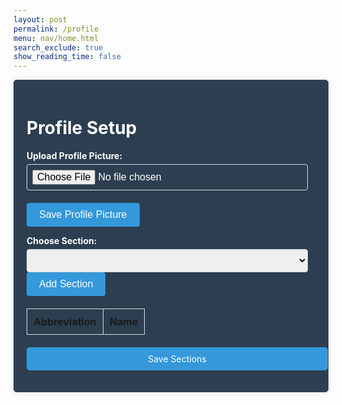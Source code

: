 ```yaml
---
layout: post 
permalink: /profile
menu: nav/home.html
search_exclude: true
show_reading_time: false
---
```


<style>

   .profile-container {
       display: flex;
       justify-content: center;
       align-items: center;
   }

 .profile-card {
       width: 100%;
       max-width: 600px;
       background-color: #2c3e50; /* Dark blue background */
       border: 1px solid #34495e; /* Darker border */
       border-radius: 5px;
       box-shadow: 0 0 10px rgba(0, 0, 0, 0.1);
       padding: 20px;
       color: #ffffff; /* White text */
   }


   .profile-card label {
       display: block;
       font-weight: bold;
       margin-bottom: 5px;
   }


   .profile-card input[type="text"],
   .profile-card input[type="file"],
   .profile-card select {
       width: calc(100% - 12px);
       padding: 8px;
       border: 1px solid #ddd;
       border-radius: 4px;
       font-size: 16px;
   }


   .profile-card button {
       background-color: #3498db; /* Blue button */
       color: #ffffff;
       border: none;
       border-radius: 4px;
       padding: 10px 20px;
       cursor: pointer;
       font-size: 16px;
   }


   .profile-card button:hover {
       background-color: #2980b9; /* Darker blue on hover */
   }


   .profile-table {
       width: 100%;
       margin-top: 20px;
       border-collapse: collapse;
   }


   .profile-table th,
   .profile-table td {
       border: 1px solid #ddd;
       padding: 10px;
       text-align: left;
   }


   .details-button {
       display: block;
       width: 100%;
       padding: 10px;
       margin-top: 20px;
       background-color: #3498db; /* Blue button */
       color: white;
       border: none;
       border-radius: 5px;
       cursor: pointer;
       text-align: center;
       text-decoration: none;
   }


   .details-button:hover {
       background-color: #2980b9; /* Darker blue on hover */
   }


   .profile-image-box {
       text-align: center;
       margin-top: 20px;
   }


   .profile-image-box img {
       max-width: 100%;
       height: auto;
       border-radius: 50%;
       border: 2px solid #34495e;
   }
   /* CSS styles remain unchanged */
</style>

<div class="profile-container">
   <!-- Profile Setup -->
   <div class="profile-card">
       <h1>Profile Setup</h1>
       <form>
           <label for="profilePicture">Upload Profile Picture:</label>
           <input type="file" id="profilePicture" accept="image/*" onchange="previewProfilePicture(this)">
           <div class="profile-image-box" id="profileImageBox">
               <!-- Profile picture will be displayed here -->
           </div>
           <button type="button" onclick="saveProfilePicture()">Save Profile Picture</button>
           <p id="profile-message" style="color: red;"></p>
           <div>
               <label for="sectionDropdown">Choose Section:</label>
               <select id="sectionDropdown">
                   <!-- Options will be dynamically populated -->
               </select>
           </div>
           <div>
               <button type="button" onclick="addSection()">Add Section</button>
           </div>
           <table class="profile-table" id="profileTable">
               <thead>
                   <tr>
                       <th>Abbreviation</th>
                       <th>Name</th>
                   </tr>
               </thead>
               <tbody id="profileResult">
                   <!-- Table rows will be dynamically populated -->
               </tbody>
           </table>
           <a href="#" id="saveSectionsButton" class="details-button" onclick="saveSections()">Save Sections</a>
       </form>
   </div>
</div>


<script type="module">
    // Import fetchOptions from config.js
    import { pythonURI, fetchOptions } from '{{site.baseurl}}/assets/js/api/config.js';

    // Global variable to hold predefined sections
    let predefinedSections = [];

    // Function to fetch  sections from kasm2_backend
    async function fetchPredefinedSections() {
        const URL = `${pythonURI}/api/section`; 

        try {
            const response = await fetch(URL, fetchOptions);
            if (!response.ok) {
                throw new Error(`Failed to fetch predefined sections: ${response.status}`);
            }

            return await response.json();
        } catch (error) {
            console.error('Error fetching predefined sections:', error.message);
            return []; // Return empty array on error
        }
    }

    // Function to populate section dropdown menu
    function populateSectionDropdown(predefinedSections) {
        const sectionDropdown = document.getElementById('sectionDropdown');
        sectionDropdown.innerHTML = ''; // Clear existing options

        predefinedSections.forEach(section => {
            const option = document.createElement('option');
            option.value = section.abbreviation;
            option.textContent = `${section.abbreviation} - ${section.name}`;
            sectionDropdown.appendChild(option);
        });

        // Display sections in the table
        displayProfileSections();
    }

    // Global variable to hold user sections
    let userSections = [];

    // Function to add a section
    window.addSection = function () {
        const dropdown = document.getElementById('sectionDropdown');
        const selectedOption = dropdown.options[dropdown.selectedIndex];
        const abbreviation = selectedOption.value;
        const name = selectedOption.textContent.split(' ').slice(1).join(' ');

        if (!abbreviation || !name) {
            document.getElementById('profile-message').textContent = 'Please select a section from the dropdown.';
            return;
        }

        // Clear error message
        document.getElementById('profile-message').textContent = '';

        // Add section to userSections array if not already added
        const sectionExists = userSections.some(section => section.abbreviation === abbreviation && section.name === name);
        if (!sectionExists) {
            userSections.push({ abbreviation, name });

            // Display added section in the table
            displayProfileSections();

            // Save sections immediately
            saveSections();
        }
    }

    // Function to display added sections in the table
    function displayProfileSections() {
        const tableBody = document.getElementById('profileResult');
        tableBody.innerHTML = ''; // Clear existing rows

        userSections.forEach(section => {
            const tr = document.createElement('tr');
            const abbreviationCell = document.createElement('td');
            const nameCell = document.createElement('td');

            abbreviationCell.textContent = section.abbreviation;
            nameCell.textContent = section.name;

            tr.appendChild(abbreviationCell);
            tr.appendChild(nameCell);

            tableBody.appendChild(tr);
        });
    }

    // Function to save sections in the specified format
    window.saveSections = async function () {
        const sectionAbbreviations = userSections.map(section => section.abbreviation);

        const sectionsData = {
            sections: sectionAbbreviations
        };

        const URL = `${pythonURI}/api/user/section`; // Adjusted endpoint

        const options = {
            ...fetchOptions,
            method: 'POST',
            headers: {
                ...fetchOptions.headers,
                'Content-Type': 'application/json',
            },
            body: JSON.stringify(sectionsData)
        };

        try {
            const response = await fetch(URL, options);
            if (!response.ok) {
                throw new Error(`Failed to save sections: ${response.status}`);
            }
            console.log('Sections saved successfully!');

            // Fetch updated data and update table immediately after saving
            await fetchDataAndPopulateTable();
        } catch (error) {
            console.error('Error saving sections:', error.message);
            // Handle error display or fallback mechanism
        }
    }

    // Function to fetch data from backend and populate table
    async function fetchDataAndPopulateTable() {
        const URL = `${pythonURI}/api/user/section`; // Endpoint to fetch sections data

        try {
            const response = await fetch(URL, fetchOptions);
            if (!response.ok) {
                throw new Error(`Failed to fetch sections: ${response.status}`);
            }

            const sectionsData = await response.json();
            updateTableWithData(sectionsData); // Call function to update table with fetched data
        } catch (error) {
            console.error('Error fetching sections:', error.message);
            // Handle error display or fallback mechanism
        }
    }

    // Function to update table with fetched data
    function updateTableWithData(data) {
        const tableBody = document.getElementById('profileResult');
        tableBody.innerHTML = ''; // Clear existing rows

        data.sections.forEach(section => {
            const tr = document.createElement('tr');
            const abbreviationCell = document.createElement('td');
            const nameCell = document.createElement('td');

            abbreviationCell.textContent = section.abbreviation;
            nameCell.textContent = section.name;

            tr.appendChild(abbreviationCell);
            tr.appendChild(nameCell);

            tableBody.appendChild(tr);
        });
    }

    // Function to fetch user profile data
    async function fetchUserProfile() {
        const URL = `${pythonURI}/api/id/pfp`; // Endpoint to fetch user profile data

        try {
            const response = await fetch(URL, fetchOptions);
            if (!response.ok) {
                throw new Error(`Failed to fetch user profile: ${response.status}`);
            }

            const profileData = await response.json();
            displayUserProfile(profileData);
        } catch (error) {
            console.error('Error fetching user profile:', error.message);
            // Handle error display or fallback mechanism
        }
    }

    // Function to display user profile data
    function displayUserProfile(profileData) {
        const profileImageBox = document.getElementById('profileImageBox');
        if (profileData.pfp) {
            const img = document.createElement('img');
            img.src = `data:image/jpeg;base64,${profileData.pfp}`;
            img.alt = 'Profile Picture';
            profileImageBox.innerHTML = ''; // Clear existing content
            profileImageBox.appendChild(img); // Append new image element
        } else {
            profileImageBox.innerHTML = '<p>No profile picture available.</p>';
        }

        // Display other profile information as needed
        // Example: Update HTML elements with profileData.username, profileData.email
    }

    // Function to save profile picture
    window.saveProfilePicture = async function () {
        const fileInput = document.getElementById('profilePicture');
        const file = fileInput.files[0];
        if (!file) return;

        try {
            const base64String = await convertToBase64(file);
            await sendProfilePicture(base64String);
            console.log('Profile picture uploaded successfully!');
            // Update UI immediately after successful upload
            const profileImage = document.getElementById('profileImage');
            profileImage.src = base64String; // Set the src attribute directly

            // Fetch image data from backend
            const imageData = await fetchProfilePictureData(); // Implement this function

            // Process imageData as needed
            console.log('Image data from backend:', imageData);
        } catch (error) {
            console.error('Error uploading profile picture:', error.message);
            // Handle error display or fallback mechanism
        }
    }

    // Function to fetch profile picture data
    async function fetchProfilePictureData() {
        try {
            const response = await fetch('/api/id/pfp', {
                method: 'GET',
                headers: {
                    'Content-Type': 'application/json',
                    // Include any necessary authorization headers if required
                },
            });
            if (!response.ok) {
                throw new Error('Failed to fetch profile picture data');
            }
            const imageData = await response.json();
            return imageData; // Assuming the backend returns JSON data
        } catch (error) {
            console.error('Error fetching profile picture data:', error.message);
            throw error;
        }
    }

    // Function to convert file to base64
    async function convertToBase64(file) {
        return new Promise((resolve, reject) => {
            const reader = new FileReader();
            reader.onload = () => resolve(reader.result.split(',')[1]); // Remove the prefix part of the result
            reader.onerror = error => reject(error);
            reader.readAsDataURL(file);
        });
    }

    // Function to send profile picture to server
    async function sendProfilePicture(base64String) {
        const URL = `${pythonURI}/api/id/pfp`; // Adjust endpoint as needed
        const options = {
            ...fetchOptions,
            method: 'PUT',
            headers: {
                'Content-Type': 'application/json',
                // Add any other headers if necessary
            },
            body: JSON.stringify({ pfp: base64String })
        };

        try {
            const response = await fetch(URL, options);
            if (!response.ok) {
                throw new Error(`Failed to upload profile picture: ${response.status}`);
            }
            console.log('Profile picture uploaded successfully!');
            // Handle success response as needed
        } catch (error) {
            console.error('Error uploading profile picture:', error.message);
            // Handle error display or fallback mechanism
        }
    }

    // Function to preview profile picture
    window.previewProfilePicture = function(input) {
        const file = input.files[0];
        if (file) {
            const reader = new FileReader();
            reader.onload = function() {
                const profileImageBox = document.getElementById('profileImageBox');
                profileImageBox.innerHTML = `<img src="${reader.result}" alt="Profile Picture">`;
            };
            reader.readAsDataURL(file);
        }
    }

    // Call fetchPredefinedSections and initializeProfileSetup when DOM content is loaded
    document.addEventListener('DOMContentLoaded', async function () {
        try {
            predefinedSections = await fetchPredefinedSections();
            console.log('Predefined Sections:', predefinedSections);
            populateSectionDropdown(predefinedSections); // Populate dropdown with fetched sections
            await fetchUserProfile(); // Fetch user profile data
            await fetchDataAndPopulateTable(); // Fetch and populate table with user sections
        } catch (error) {
            console.error('Initialization error:', error.message);
            // Handle initialization error gracefully
        }
    });

</script>










